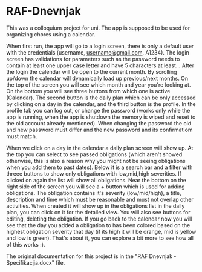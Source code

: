 # RAF-Dnevnjak

This was a colloquium project for uni. The app is supposed to be used for organizing chores using a calendar.

When first run, the app will go to a login screen, there is only a default user with the credentials (username, username@gmail.com, A1234).
The login screen has validations for parameters such as the password needs to contain at least one upper case letter and have 5 characters at least...
After the login the calendar will be open to the current month. By scrolling up/down the calendar will dynamically load up previous/next months.
On the top of the screen you will see which month and year you're looking at. On the bottom you will see three buttons from which one is active (Calendar).
The second button is the daily plan which can be only accessed by clicking on a day in the calendar, and the third button is the profile.
In the profile tab you can log out, or change the password (works only while the app is running, when the app is shutdown the memory is wiped and reset
to the old account already mentioned). When changing the password the old and new password must differ and the new password and its confirmatiom must match.

When we click on a day in the calendar a daily plan screen will show up. At the top you can select to see passed obligations (which aren't showed otherwise, 
this is also a reason why you might not be seeing obligations when you add them to past dates). Below it is a search bar and a filter with threee buttons to 
show only obligations with low,mid,high severities. If clicked on again the list will show all obligations. Near the bottom on the right side of the screen you
will see a + button which is used for adding obligations. The obligation contains it's severity (low/mid/high), a title, description and time which must be
reasonable and must not overlap other activities. When created it will show up in the obligations list in the daily plan, you can click on it for the detailed
view. You will also see buttons for editing, deleting the obligation. If you go back to the calendar now you will see that the day you added a obligation to has
been colored based on the highest obligation severity that day (if its high it will be orange, mid is yellow and low is green). That's about it, you can explore
a bit more to see how all of this works :).

The original documentation for this project is in the "RAF Dnevnjak - Specifikacija.docx" file.
